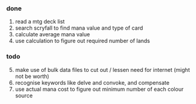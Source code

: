 ### done
1. read a mtg deck list
2. search scryfall to find mana value and type of card
3. calculate average mana value
4. use calculation to figure out required number of lands

### todo
5. make use of bulk data files to cut out / lessen need for internet (might not be worth)
6. recognise keywords like delve and convoke, and compensate
7. use actual mana cost to figure out minimum number of each colour source